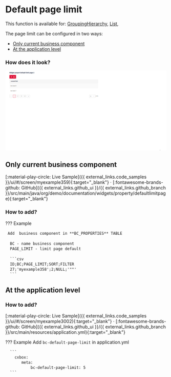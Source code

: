 # Default page limit
This function is available for: [GroupingHierarchy](/widget/type/groupinghierarchy/groupinghierarchy),  [List](/widget/type/list/list),

The page limit can be configured in two ways: 

* [Only current business component](#bc-default-page-limit) 
* [At the application level](#app-default-page-limit)


### How does it look?
![defaultlimitpage.gif](defaultlimitpage.gif)

 
## <a id="bc-default-page-limit">Only current business component</a>
[:material-play-circle: Live Sample]({{ external_links.code_samples }}/ui/#/screen/myexample359){:target="_blank"} ·
[:fontawesome-brands-github: GitHub]({{ external_links.github_ui }}/{{ external_links.github_branch }}/src/main/java/org/demo/documentation/widgets/property/defaultlimitpage){:target="_blank"}
 
### How to add?
??? Example

     Add  business component in **BC_PROPERTIES** TABLE

      BC - name business component
      PAGE_LIMIT - limit page default

      ```csv
      ID;BC;PAGE_LIMIT;SORT;FILTER
      27;'myexample358';2;NULL;'""'
      ```

## <a id="app-default-page-limit">At the application level</a>

### How to add?
[:material-play-circle: Live Sample]({{ external_links.code_samples }}/ui/#/screen/myexample3002){:target="_blank"} ·
[:fontawesome-brands-github: GitHub]({{ external_links.github_ui }}/{{ external_links.github_branch }}/src/main/resources/application.yml){:target="_blank"}

??? Example
     Add `bc-default-page-limit` in application.yml  

      ```
        cxbox:
           meta:
               bc-default-page-limit: 5
      ```